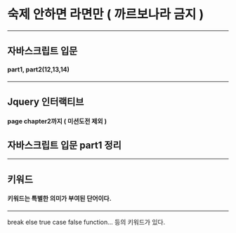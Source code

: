 # 숙제 안하면 라면만 ( 까르보나라 금지 )
<hr/> 

## 자바스크립트 입문   
#### part1, part2(12,13,14)   

<hr/>

## Jquery 인터랙티브       
#### page chapter2까지 ( 미션도전 제외 )    


## 자바스크립트 입문 part1 정리  
<hr/>

## 키워드   

#### 키워드는 특별한 의미가 부여된 단어이다.    

<hr />
break else true case false function... 등의 키워드가 있다.
